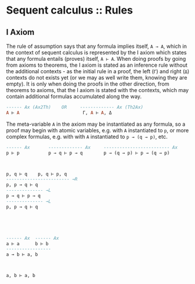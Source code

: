 # Sequent calculus :: Rules

## I Axiom

The rule of assumption says that any formula implies itself, `A → A`, which in the context of sequent calculus is represented by the I axiom which states that any formula entails (proves) itself, `A ⊢ A`. When doing proofs by going from axioms to theorems, the I axiom is stated as an inference rule without the additional contexts - as the initial rule in a proof, the left (`Γ`) and right (`Δ`) contexts do not exists yet (or we may as well write them, knowing they are empty). It is only when doing the proofs in the other direction, from theorems to axioms, that the I axiom is stated with the contexts, which may contain additional formulas accumulated along the way.

```hs
------ Ax (Ax2Th)    OR     ------------- Ax (Th2Ax)
A ⊢ A                        Γ, A ⊢ A, Δ
```

The meta-variable `A` in the axiom may be instantiated as any formula, so a proof may begin with atomic variables, e.g. with `A` instantiated to `p`, or more complex formulas, e.g. with with `A` instantiated to `p → (q → p)`, etc.

```hs
------ Ax       ------------- Ax     ------------------------- Ax
p ⊢ p           p → q ⊢ p → q        p → (q → p) ⊢ p → (q → p)



p, q ⊢ q    p, q ⊢ p, q
------------------------ →R
p, p → q ⊢ q
-------------- →L
p → q ⊢ p → q
-------------- →L
p, p → q ⊢ q





------ Ax  ------ Ax
a ⊢ a      b ⊢ b
-----------------
a → b ⊢ a, b



a, b ⊢ a, b

```

